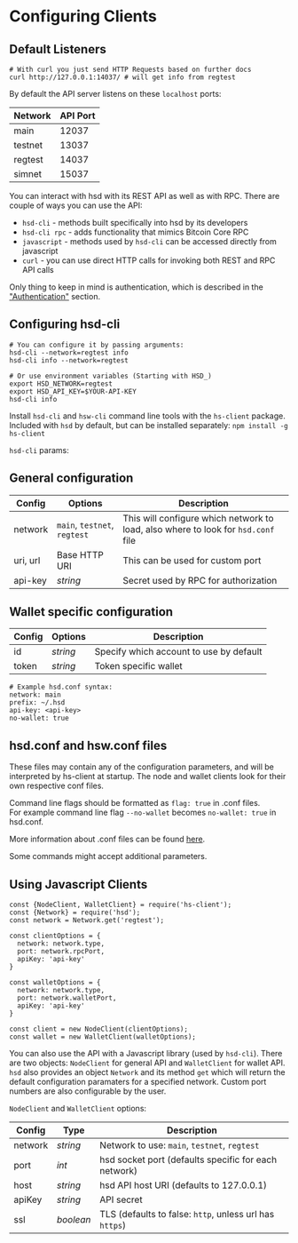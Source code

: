 # Configuring Clients

## Default Listeners
```shell--visible
# With curl you just send HTTP Requests based on further docs
curl http://127.0.0.1:14037/ # will get info from regtest
```

By default the API server listens on these `localhost` ports:

Network   | API Port
--------- | -----------
main      | 12037
testnet   | 13037
regtest   | 14037
simnet    | 15037

You can interact with hsd with its REST API as well as with RPC.
There are couple of ways you can use the API:

- `hsd-cli` - methods built specifically into hsd by its developers
- `hsd-cli rpc` - adds functionality that mimics Bitcoin Core RPC
- `javascript` - methods used by `hsd-cli` can be accessed directly from javascript
- `curl` - you can use direct HTTP calls for invoking both REST and RPC API calls

Only thing to keep in mind is authentication, which is described in the ["Authentication"](#authentication) section.


## Configuring hsd-cli

```shell--visible
# You can configure it by passing arguments:
hsd-cli --network=regtest info
hsd-cli info --network=regtest

# Or use environment variables (Starting with HSD_)
export HSD_NETWORK=regtest
export HSD_API_KEY=$YOUR-API-KEY
hsd-cli info
```

Install `hsd-cli` and `hsw-cli` command line tools with the `hs-client` package.
Included with `hsd` by default, but can be installed separately:
`npm install -g hs-client`

`hsd-cli` params:

## General configuration

Config    | Options                      | Description
--------- | -----------                  | -----------
network   | `main`, `testnet`, `regtest` | This will configure which network to load, also where to look for `hsd.conf` file
uri, url  | Base HTTP URI                | This can be used for custom port
api-key   | _string_                     | Secret used by RPC for authorization

## Wallet specific configuration

Config    | Options         | Description
--------- | -----------     | -----------
id        | _string_        | Specify which account to use by default
token     | _string_        | Token specific wallet


```shell--visible
# Example hsd.conf syntax:
network: main
prefix: ~/.hsd
api-key: <api-key>
no-wallet: true
```

## hsd.conf and hsw.conf files

These files may contain any of the configuration parameters, and will be interpreted by hs-client at startup. The node and wallet clients look for their own respective conf files.

Command line flags should be formatted as <code>flag: true</code> in .conf files.
<br>For example command line flag <code>--no-wallet</code> becomes <code>no-wallet: true</code> in hsd.conf.

More information about .conf files can be found [here](https://hsd-dev.org/guides/config.html).


<aside class="notice">
Some commands might accept additional parameters.
</aside>

## Using Javascript Clients

```javascript--visible
const {NodeClient, WalletClient} = require('hs-client');
const {Network} = require('hsd');
const network = Network.get('regtest');

const clientOptions = {
  network: network.type,
  port: network.rpcPort,
  apiKey: 'api-key'
}

const walletOptions = {
  network: network.type,
  port: network.walletPort,
  apiKey: 'api-key'
}

const client = new NodeClient(clientOptions);
const wallet = new WalletClient(walletOptions);
```

You can also use the API with a Javascript library (used by `hsd-cli`).
There are two objects: `NodeClient` for general API and `WalletClient` for wallet API.
`hsd` also provides an object `Network` and its method `get` which will return the default configuration paramaters for a specified network.
Custom port numbers are also configurable by the user.

`NodeClient` and `WalletClient` options:

Config    | Type                         | Description
--------- | -----------                  | -----------
network   | _string_ | Network to use: `main`, `testnet`, `regtest`
port      | _int_                          | hsd socket port (defaults specific for each network)
host      | _string_ | hsd API host URI (defaults to 127.0.0.1)
apiKey    | _string_                       | API secret
ssl       | _boolean_                      | TLS (defaults to false: `http`, unless url has `https`)

